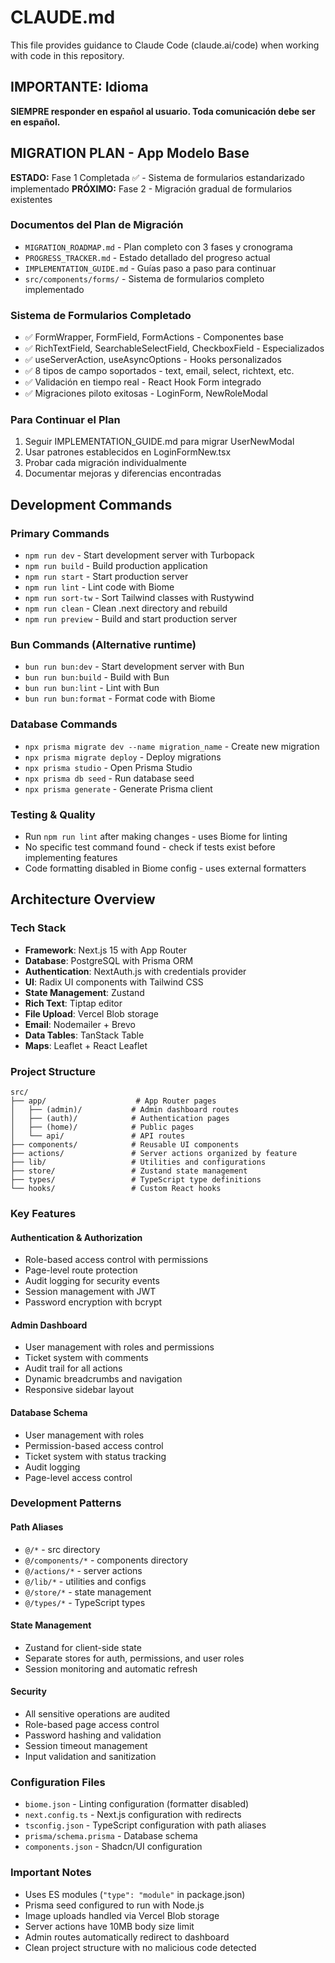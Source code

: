 # CLAUDE.md

This file provides guidance to Claude Code (claude.ai/code) when working with code in this repository.

## IMPORTANTE: Idioma
**SIEMPRE responder en español al usuario. Toda comunicación debe ser en español.**

## MIGRATION PLAN - App Modelo Base
**ESTADO:** Fase 1 Completada ✅ - Sistema de formularios estandarizado implementado
**PRÓXIMO:** Fase 2 - Migración gradual de formularios existentes

### Documentos del Plan de Migración
- `MIGRATION_ROADMAP.md` - Plan completo con 3 fases y cronograma
- `PROGRESS_TRACKER.md` - Estado detallado del progreso actual 
- `IMPLEMENTATION_GUIDE.md` - Guías paso a paso para continuar
- `src/components/forms/` - Sistema de formularios completo implementado

### Sistema de Formularios Completado
- ✅ FormWrapper, FormField, FormActions - Componentes base
- ✅ RichTextField, SearchableSelectField, CheckboxField - Especializados
- ✅ useServerAction, useAsyncOptions - Hooks personalizados
- ✅ 8 tipos de campo soportados - text, email, select, richtext, etc.
- ✅ Validación en tiempo real - React Hook Form integrado
- ✅ Migraciones piloto exitosas - LoginForm, NewRoleModal

### Para Continuar el Plan
1. Seguir IMPLEMENTATION_GUIDE.md para migrar UserNewModal
2. Usar patrones establecidos en LoginFormNew.tsx
3. Probar cada migración individualmente
4. Documentar mejoras y diferencias encontradas

## Development Commands

### Primary Commands
- `npm run dev` - Start development server with Turbopack
- `npm run build` - Build production application
- `npm run start` - Start production server
- `npm run lint` - Lint code with Biome
- `npm run sort-tw` - Sort Tailwind classes with Rustywind
- `npm run clean` - Clean .next directory and rebuild
- `npm run preview` - Build and start production server

### Bun Commands (Alternative runtime)
- `bun run bun:dev` - Start development server with Bun
- `bun run bun:build` - Build with Bun
- `bun run bun:lint` - Lint with Bun
- `bun run bun:format` - Format code with Biome

### Database Commands
- `npx prisma migrate dev --name migration_name` - Create new migration
- `npx prisma migrate deploy` - Deploy migrations
- `npx prisma studio` - Open Prisma Studio
- `npx prisma db seed` - Run database seed
- `npx prisma generate` - Generate Prisma client

### Testing & Quality
- Run `npm run lint` after making changes - uses Biome for linting
- No specific test command found - check if tests exist before implementing features
- Code formatting disabled in Biome config - uses external formatters

## Architecture Overview

### Tech Stack
- **Framework**: Next.js 15 with App Router
- **Database**: PostgreSQL with Prisma ORM
- **Authentication**: NextAuth.js with credentials provider
- **UI**: Radix UI components with Tailwind CSS
- **State Management**: Zustand
- **Rich Text**: Tiptap editor
- **File Upload**: Vercel Blob storage
- **Email**: Nodemailer + Brevo
- **Data Tables**: TanStack Table
- **Maps**: Leaflet + React Leaflet

### Project Structure
```
src/
├── app/                    # App Router pages
│   ├── (admin)/           # Admin dashboard routes
│   ├── (auth)/            # Authentication pages
│   ├── (home)/            # Public pages
│   └── api/               # API routes
├── components/            # Reusable UI components
├── actions/               # Server actions organized by feature
├── lib/                   # Utilities and configurations
├── store/                 # Zustand state management
├── types/                 # TypeScript type definitions
└── hooks/                 # Custom React hooks
```

### Key Features

#### Authentication & Authorization
- Role-based access control with permissions
- Page-level route protection
- Audit logging for security events
- Session management with JWT
- Password encryption with bcrypt

#### Admin Dashboard
- User management with roles and permissions
- Ticket system with comments
- Audit trail for all actions
- Dynamic breadcrumbs and navigation
- Responsive sidebar layout

#### Database Schema
- User management with roles
- Permission-based access control
- Ticket system with status tracking
- Audit logging
- Page-level access control

### Development Patterns

#### Path Aliases
- `@/*` - src directory
- `@/components/*` - components directory
- `@/actions/*` - server actions
- `@/lib/*` - utilities and configs
- `@/store/*` - state management
- `@/types/*` - TypeScript types

#### State Management
- Zustand for client-side state
- Separate stores for auth, permissions, and user roles
- Session monitoring and automatic refresh

#### Security
- All sensitive operations are audited
- Role-based page access control
- Password hashing and validation
- Session timeout management
- Input validation and sanitization

### Configuration Files
- `biome.json` - Linting configuration (formatter disabled)
- `next.config.ts` - Next.js configuration with redirects
- `tsconfig.json` - TypeScript configuration with path aliases
- `prisma/schema.prisma` - Database schema
- `components.json` - Shadcn/UI configuration

### Important Notes
- Uses ES modules (`"type": "module"` in package.json)
- Prisma seed configured to run with Node.js
- Image uploads handled via Vercel Blob storage
- Server actions have 10MB body size limit
- Admin routes automatically redirect to dashboard
- Clean project structure with no malicious code detected